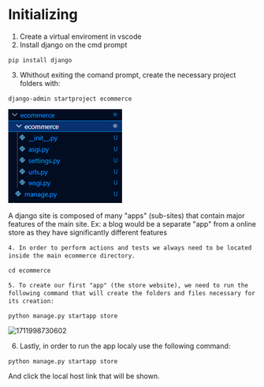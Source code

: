 # Initializing

1. Create a virtual enviroment in vscode
2. Install django on the cmd prompt

```
pip install django
```

3. Whithout exiting the comand prompt, create the necessary project folders with:

```
django-admin startproject ecommerce
```

![1712076176883](image/README/1712076176883.png)

A django site is composed of many "apps" (sub-sites) that contain major features of the main site. Ex: a blog would be a separate "app" from a online store as they have significantly different features

    4. In order to perform actions and tests we always need to be located inside the main ecommerce directory.

```
cd ecommerce
```

    5. To create our first "app" (the store website), we need to run the following command that will create the folders and files necessary for its creation:

```
python manage.py startapp store
```

![1711998730602](image/README/1711998730602.png)

6. Lastly, in order to run the app localy use the following command:

```
python manage.py startapp store
```

And click the local host link that will be shown.

